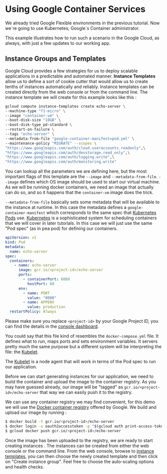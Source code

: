 # Using Google Container Services

We already tried Google Flexible environments in the previous tutorial. Now we´re going to use Kubernetes; Google´s Container administrator.

This example illustrates how to run such a scenario in the Google Cloud, as always, with just a few updates to our working app. 

## Instance Groups and Templates
Google Cloud provides a few strategies for us to deploy scalable applications in a predictable and automated manner. **Instance Templates** allow us to define a sort of cookie cutter that would allow us to create tenths of instances automatically and reliably. Instance templates can be created directly from the web console or from the command line. The instance template we will create for this example looks like this : 

```sh
gcloud compute instance-templates create echo-server \
--machine-type "f1-micro" \
--image "container-vm" \
--boot-disk-size "10GB" \
--boot-disk-type pd-standard \
--restart-on-failure \
--tags "echo-server" \
--metadata-from-file "google-container-manifest=pod.yml" \
--maintenance-policy "MIGRATE" --scopes \
"https://www.googleapis.com/auth/cloud.useraccounts.readonly",\
"https://www.googleapis.com/auth/devstorage.read_only",\
"https://www.googleapis.com/auth/logging.write",\
"https://www.googleapis.com/auth/monitoring.write"
```

You can lookup all the parameters we are defining here, but the most important flags of this template are the `--image` and `--metadata-from-file`. `--image` defines which OS image should be used to start our virtual machine. As we will be running docker containers, we need an image that actually can do so, and so it happens that the `container-vm` image does the trick.

`--metadata-from-file` basically sets some metadata that will be available to the instance at runtime. In this case the metadata defines a `google-container-manifest` which corresponds to the same spec that [Kubernetes Pods](http://kubernetes.io/docs/user-guide/pods/) use. [Kubernetes](http://kubernetes.io) is a sophisticated system for scheduling containers that we will cover in later tutorials. In this case we will just use the same "Pod spec" (as in pea pod) for defining our containers. 

```yaml
apiVersion: v1
kind: Pod
metadata:
  name: echo-server
spec:
  containers:
    - name: echo-server
      image: gcr.io/<project-id>/echo-server
      ports:
        - containerPort: 8080
          hostPort: 80
      env:        
        - name: PORT
          value: "8080"  
        - name: APPENV
          value: production
  restartPolicy: Always
```


Please make sure you replace `<project-id>` by your Google Project ID, you can find the details in the [console dashboard](http://console.cloud.google.com). 

You could say that this file kind of resembles the `docker-compose.yml` file. It defines what to run, maps ports and sets environment variables. It servers pretty much the same purpose but a different system will be interpreting the file: the [Kubelet](http://kubernetes.io/docs/admin/kubelet/). 

The [Kubelet](https://get.slack.help/hc/en-us/articles/202288908-Formatting-your-messages) is a node agent that will work in terms of the Pod spec to run our application. 

Before we can start generating instances for our application, we need to build the container and upload the image to the container registry. As you may have guessed already, our image will be "tagged" as `gcr.io/<project-id>/echo-server` that way we can easily push it to the registry.

We can use any container registry we may find convenient, for this demo we will use the [Docker container registry](https://cloud.google.com/container-registry/) offered by Google. We build and upload our image by running :

```sh
$ docker build -t gcr.io/<project-id>/echo-server
$ docker login -u oauth2accesstoken -p "$(gcloud auth print-access-token)"
$ gcloud docker push gcr.io/<project-id>/echo-server
```

Once the image has been uploaded to the registry, we are ready to start creating instances 
. The instances can be created from either the web console or the command line. From the web console, browse to [instance templates](https://console.cloud.google.com/compute/instanceTemplates/list), you can then choose the newly created template and then click on "Create instance group". Feel free to choose the auto-scaling options and health checks. 


